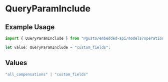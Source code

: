 # QueryParamInclude

## Example Usage

```typescript
import { QueryParamInclude } from "@gusto/embedded-api/models/operations/getv1employees.js";

let value: QueryParamInclude = "custom_fields";
```

## Values

```typescript
"all_compensations" | "custom_fields"
```